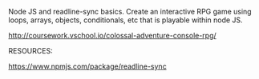 Node JS and readline-sync basics. Create an interactive RPG game using loops, arrays, objects, conditionals, etc that is playable within node JS.

http://coursework.vschool.io/colossal-adventure-console-rpg/

RESOURCES:

https://www.npmjs.com/package/readline-sync
